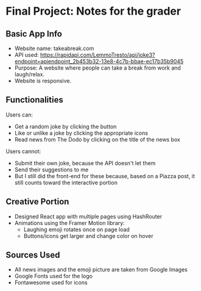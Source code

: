 # Final Project: Notes for the grader

## Basic App Info
- Website name: takeabreak.com
- API used: https://rapidapi.com/LemmoTresto/api/joke3?endpoint=apiendpoint_2b453b32-13e8-4c7b-bbae-ec17b35b9045
- Purpose: A website where people can take a break from work and laugh/relax.
- Website is responsive.

## Functionalities
Users can:
- Get a random joke by clicking the button
- Like or unlike a joke by clicking the appropriate icons
- Read news from The Dodo by clicking on the title of the news box 

Users cannot:
- Submit their own joke, because the API doesn't let them
- Send their suggestions to me 
- But I still did the front-end for these because, based on a Piazza post, it still counts toward the interactive portion

## Creative Portion
- Designed React app with multiple pages using HashRouter
- Animations using the Framer Motion library:
    - Laughing emoji rotates once on page load
    - Buttons/icons get larger and change color on hover

## Sources Used
- All news images and the emoji picture are taken from Google Images
- Google Fonts used for the logo
- Fontawesome used for icons